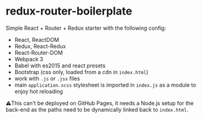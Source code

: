 # redux-router-boilerplate

Simple React + Router + Redux starter with the following config:

- React, ReactDOM
- Redux, React-Redux
- React-Router-DOM
- Webpack 3
- Babel with es2015 and react presets
- Bootstrap (css only, loaded from a cdn in `index.html`)
- work with `.js` or `.jsx` files
- main `application.scss` stylesheet is imported in `index.js` as a module to enjoy hot reloading

⚠️This can't be deployed on GitHub Pages, it needs a Node.js setup for the back-end as the paths need to be dynamically linked back to `index.html`.
